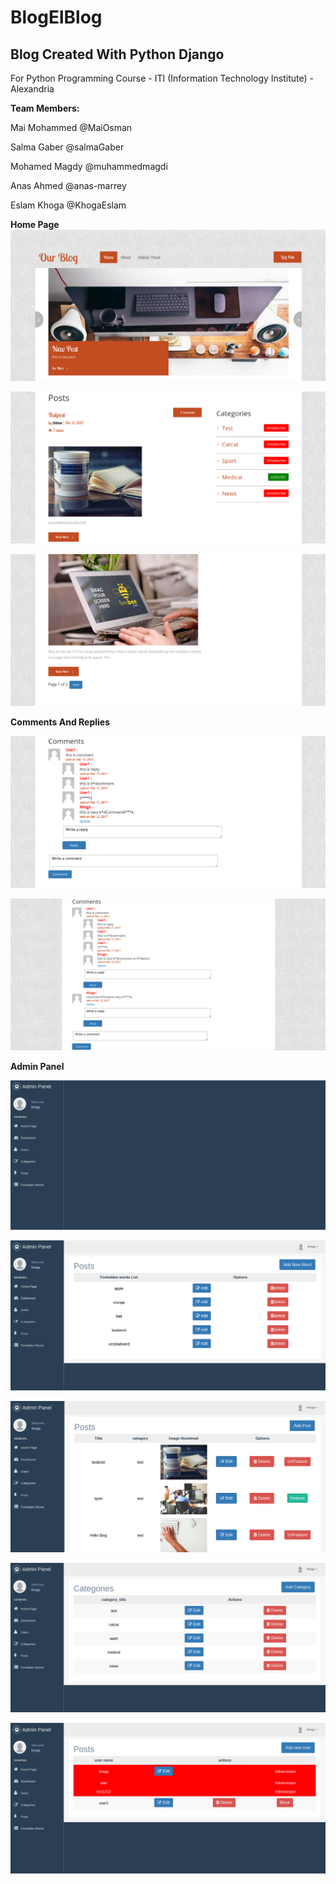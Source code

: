 # BlogElBlog
## Blog Created With Python Django
For Python Programming Course - ITI (Information Technology Institute) - Alexandria

**Team Members:** 

Mai Mohammed @MaiOsman 

Salma Gaber @salmaGaber 

Mohamed Magdy @muhammedmagdi 

Anas Ahmed @anas-marrey 

Eslam Khoga @KhogaEslam 


**Home Page**
![alt tag](https://github.com/KhogaEslam/BlogElBlog/blob/master/Screen_Shoots/Home.png)

![alt tag](https://github.com/KhogaEslam/BlogElBlog/blob/master/Screen_Shoots/Home2.png)

![alt tag](https://github.com/KhogaEslam/BlogElBlog/blob/master/Screen_Shoots/Home3.png)

**Comments And Replies**

![alt tag](https://github.com/KhogaEslam/BlogElBlog/blob/master/Screen_Shoots/Comment1.png)

![alt tag](https://github.com/KhogaEslam/BlogElBlog/blob/master/Screen_Shoots/Comment2.png)

**Admin Panel**

![alt tag](https://github.com/KhogaEslam/BlogElBlog/blob/master/Screen_Shoots/AdminPanel1.png)

![alt tag](https://github.com/KhogaEslam/BlogElBlog/blob/master/Screen_Shoots/AdminPanel2.png)

![alt tag](https://github.com/KhogaEslam/BlogElBlog/blob/master/Screen_Shoots/AdminPanel3.png)

![alt tag](https://github.com/KhogaEslam/BlogElBlog/blob/master/Screen_Shoots/AdminPanel4.png)

![alt tag](https://github.com/KhogaEslam/BlogElBlog/blob/master/Screen_Shoots/AdminPanel5.png)

